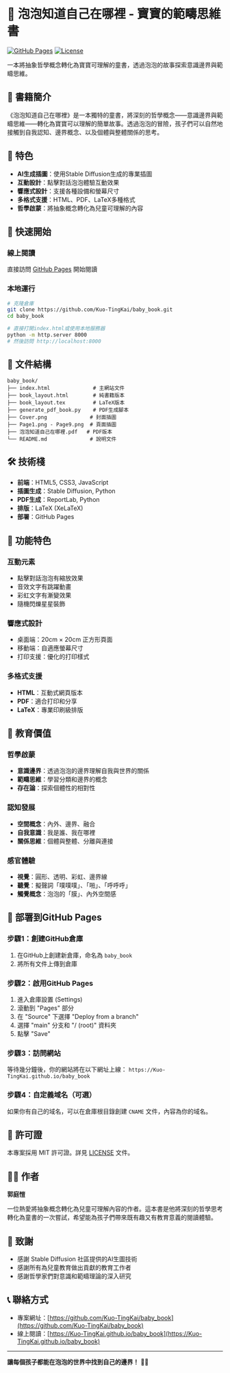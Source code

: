 # 🫧 泡泡知道自己在哪裡 - 寶寶的範疇思維書

[![GitHub Pages](https://img.shields.io/badge/GitHub%20Pages-Live-brightgreen)](https://Kuo-TingKai.github.io/baby_book)
[![License](https://img.shields.io/badge/License-MIT-blue.svg)](LICENSE)

一本將抽象哲學概念轉化為寶寶可理解的童書，透過泡泡的故事探索意識邊界與範疇思維。

## 📖 書籍簡介

《泡泡知道自己在哪裡》是一本獨特的童書，將深刻的哲學概念——意識邊界與範疇思維——轉化為寶寶可以理解的簡單故事。透過泡泡的冒險，孩子們可以自然地接觸到自我認知、邊界概念、以及個體與整體關係的思考。

## 🎨 特色

- **AI生成插圖**：使用Stable Diffusion生成的專業插圖
- **互動設計**：點擊對話泡泡體驗互動效果
- **響應式設計**：支援各種設備和螢幕尺寸
- **多格式支援**：HTML、PDF、LaTeX多種格式
- **哲學啟蒙**：將抽象概念轉化為兒童可理解的內容

## 🚀 快速開始

### 線上閱讀
直接訪問 [GitHub Pages](https://Kuo-TingKai.github.io/baby_book) 開始閱讀

### 本地運行
```bash
# 克隆倉庫
git clone https://github.com/Kuo-TingKai/baby_book.git
cd baby_book

# 直接打開index.html或使用本地服務器
python -m http.server 8000
# 然後訪問 http://localhost:8000
```

## 📁 文件結構

```
baby_book/
├── index.html              # 主網站文件
├── book_layout.html        # 純書籍版本
├── book_layout.tex         # LaTeX版本
├── generate_pdf_book.py    # PDF生成腳本
├── Cover.png              # 封面插圖
├── Page1.png - Page9.png  # 頁面插圖
├── 泡泡知道自己在哪裡.pdf   # PDF版本
└── README.md              # 說明文件
```

## 🛠️ 技術棧

- **前端**：HTML5, CSS3, JavaScript
- **插圖生成**：Stable Diffusion, Python
- **PDF生成**：ReportLab, Python
- **排版**：LaTeX (XeLaTeX)
- **部署**：GitHub Pages

## 📱 功能特色

### 互動元素
- 點擊對話泡泡有縮放效果
- 音效文字有跳躍動畫
- 彩虹文字有漸變效果
- 隨機閃爍星星裝飾

### 響應式設計
- 桌面端：20cm × 20cm 正方形頁面
- 移動端：自適應螢幕尺寸
- 打印支援：優化的打印樣式

### 多格式支援
- **HTML**：互動式網頁版本
- **PDF**：適合打印和分享
- **LaTeX**：專業印刷級排版

## 🎯 教育價值

### 哲學啟蒙
- **意識邊界**：透過泡泡的邊界理解自我與世界的關係
- **範疇思維**：學習分類和邊界的概念
- **存在論**：探索個體性的相對性

### 認知發展
- **空間概念**：內外、邊界、融合
- **自我意識**：我是誰、我在哪裡
- **關係思維**：個體與整體、分離與連接

### 感官體驗
- **視覺**：圓形、透明、彩虹、邊界線
- **聽覺**：擬聲詞「噗噗噗」、「啪」、「呼呼呼」
- **觸覺概念**：泡泡的「膜」、內外空間感

## 🚀 部署到GitHub Pages

### 步驟1：創建GitHub倉庫
1. 在GitHub上創建新倉庫，命名為 `baby_book`
2. 將所有文件上傳到倉庫

### 步驟2：啟用GitHub Pages
1. 進入倉庫設置 (Settings)
2. 滾動到 "Pages" 部分
3. 在 "Source" 下選擇 "Deploy from a branch"
4. 選擇 "main" 分支和 "/ (root)" 資料夾
5. 點擊 "Save"

### 步驟3：訪問網站
等待幾分鐘後，你的網站將在以下網址上線：
`https://Kuo-TingKai.github.io/baby_book`

### 步驟4：自定義域名（可選）
如果你有自己的域名，可以在倉庫根目錄創建 `CNAME` 文件，內容為你的域名。

## 📄 許可證

本專案採用 MIT 許可證。詳見 [LICENSE](LICENSE) 文件。

## 👨‍💻 作者

**郭庭愷**

一位熱愛將抽象概念轉化為兒童可理解內容的作者。這本書是他將深刻的哲學思考轉化為童書的一次嘗試，希望能為孩子們帶來既有趣又有教育意義的閱讀體驗。

## 🙏 致謝

- 感謝 Stable Diffusion 社區提供的AI生圖技術
- 感謝所有為兒童教育做出貢獻的教育工作者
- 感謝哲學家們對意識和範疇理論的深入研究

## 📞 聯絡方式

- 專案網址：[https://github.com/Kuo-TingKai/baby_book](https://github.com/Kuo-TingKai/baby_book)
- 線上閱讀：[https://Kuo-TingKai.github.io/baby_book](https://Kuo-TingKai.github.io/baby_book)

---

**讓每個孩子都能在泡泡的世界中找到自己的邊界！** 🫧✨
